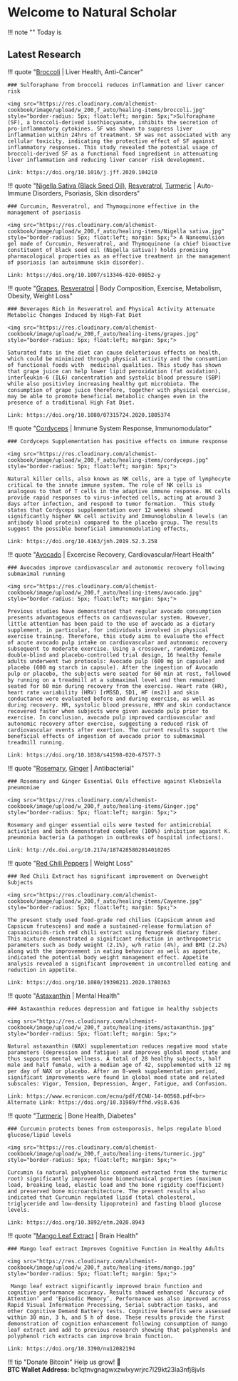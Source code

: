 # Welcome to Natural Scholar

!!! note ""
    Today is <span id="demo"></span>

## Latest Research

!!! quote "[Broccoli](/research/natural-healing/broccoli) | Liver Health, Anti-Cancer"

    ### Sulforaphane from broccoli reduces inflammation and liver cancer risk

    <img src="https://res.cloudinary.com/alchemist-cookbook/image/upload/w_200,f_auto/healing-items/broccoli.jpg" style="border-radius: 5px; float:left; margin: 5px;">Sulforaphane (SF), a broccoli-derived isothiocyanate, inhibits the secretion of pro-inflammatory cytokines. SF was shown to suppress liver inflammation within 24hrs of treatment. SF was not associated with any cellular toxicity, indicating the protective effect of SF against inflammatory responses. This study revealed the potential usage of broccoli-derived SF as a functional food ingredient in attenuating liver inflammation and reducing liver cancer risk development.

    Link: https://doi.org/10.1016/j.jff.2020.104210

!!! quote "[Nigella Sativa (Black Seed Oil)](/research/natural-healing/nigella-sativa), [Resveratrol](/research/natural-healing/resveratrol), [Turmeric](/research/natural-healing/turmeric) | Auto-Immune Disorders, Psoriasis, Skin disorders"

    ### Curcumin, Resveratrol, and Thymoquinone effective in the management of psoriasis

    <img src="https://res.cloudinary.com/alchemist-cookbook/image/upload/w_200,f_auto/healing-items/Nigella sativa.jpg" style="border-radius: 5px; float:left; margin: 5px;"> A Nanoemulsion gel made of Curcumin, Resveratrol, and Thymoquinone (a chief bioactive constituent of black seed oil (Nigella sativa)) holds promising pharmacological properties as an effective treatment in the management of psoriasis (an autoimmune skin disorder).

    Link: https://doi.org/10.1007/s13346-020-00852-y

!!! quote "[Grapes](/research/natural-healing/grapes), [Resveratrol](/research/natural-healing/resveratrol) | Body Composition, Exercise, Metabolism, Obesity, Weight Loss"

    ### Beverages Rich in Resveratrol and Physical Activity Attenuate Metabolic Changes Induced by High-Fat Diet

    <img src="https://res.cloudinary.com/alchemist-cookbook/image/upload/w_200,f_auto/healing-items/grapes.jpg" style="border-radius: 5px; float:left; margin: 5px;">

    Saturated fats in the diet can cause deleterious effects on health, which could be minimized through physical activity and the consumtion of functional foods with  medicinal qualities. This study has shown that grape juice can help lower lipid peroxidation (fat oxidation), interleukin-6 (IL6) concentration and systolic blood pressure (SBP) while also positivley increasing healthy gut microbiota. The consumption of grape juice therefore, together with physical exercise, may be able to promote beneficial metabolic changes even in the presence of a traditional High Fat Diet.

    Link: https://doi.org/10.1080/07315724.2020.1805374

!!! quote "[Cordyceps](/research/natural-healing/cordyceps) | Immune System Response, Immunomodulator"

    ### Cordyceps Supplementation has positive effects on immune response 

    <img src="https://res.cloudinary.com/alchemist-cookbook/image/upload/w_200,f_auto/healing-items/cordyceps.jpg" style="border-radius: 5px; float:left; margin: 5px;">

    Natural killer cells, also known as NK cells, are a type of lymphocyte critical to the innate immune system. The role of NK cells is analogous to that of T cells in the adaptive immune response. NK cells provide rapid responses to virus-infected cells, acting at around 3 days after infection, and respond to tumor formation.  This study states that Cordyceps supplementation over 12 weeks showed significantly higher NK cell activity and Immunoglobulin A levels (an antibody blood protein) compared to the placebo group. The results suggest the possible beneficial immunomodulating effects,

    Link: https://doi.org/10.4163/jnh.2019.52.3.258

!!! quote "[Avocado](/research/natural-healing/avocado) | Excercise Recovery, Cardiovascular/Heart Health"

    ### Avocados improve cardiovascular and autonomic recovery following submaximal running

    <img src="https://res.cloudinary.com/alchemist-cookbook/image/upload/w_200,f_auto/healing-items/avocado.jpg" style="border-radius: 5px; float:left; margin: 5px;">

    Previous studies have demonstrated that regular avocado consumption presents advantageous effects on cardiovascular system. However, little attention has been paid to the use of avocado as a dietary supplement, in particular, for individuals involved in physical exercise training. Therefore, this study aims to evaluate the effect of acute avocado pulp intake on cardiovascular and autonomic recovery subsequent to moderate exercise. Using a crossover, randomized, double-blind and placebo-controlled trial design, 16 healthy female adults underwent two protocols: Avocado pulp (600 mg in capsule) and placebo (600 mg starch in capsule). After the ingestion of Avocado pulp or placebo, the subjects were seated for 60 min at rest, followed by running on a treadmill at a submaximal level and then remained seated for 60 min during recovery from the exercise. Heart rate (HR), heart rate variability (HRV) [rMSSD, SD1, HF (ms2)] and skin conductance were evaluated before and during exercise, as well as during recovery. HR, systolic blood pressure, HRV and skin conductance recovered faster when subjects were given avocado pulp prior to exercise. In conclusion, avocado pulp improved cardiovascular and autonomic recovery after exercise, suggesting a reduced risk of cardiovascular events after exertion. The current results support the beneficial effects of ingestion of avocado prior to submaximal treadmill running. 

    Link: https://doi.org/10.1038/s41598-020-67577-3

!!! quote "[Rosemary](/research/natural-healing/rosemary), [Ginger](/research/natural-healing/ginger) | Antibacterial"

    ### Rosemary and Ginger Essential Oils effective against Klebsiella pneumoniae

    <img src="https://res.cloudinary.com/alchemist-cookbook/image/upload/w_200,f_auto/healing-items/Ginger.jpg" style="border-radius: 5px; float:left; margin: 5px;">

    Rosemary and ginger essential oils were tested for antimicrobial activities and both demonstrated complete (100%) inhibition against K. pneumonia bacteria (a pathogen in outbreaks of hospital infections).

    Link: http://dx.doi.org/10.2174/1874285802014010205

!!! quote "[Red Chili Peppers](/research/natural-healing/cayenne) | Weight Loss"

    ### Red Chili Extract has significant improvement on Overweight Subjects

    <img src="https://res.cloudinary.com/alchemist-cookbook/image/upload/w_200,f_auto/healing-items/Cayenne.jpg" style="border-radius: 5px; float:left; margin: 5px;">

    The present study used food-grade red chilies (Capsicum annum and Capsicum frutescens) and made a sustained-release formulation of capsaicinoids-rich red chili extract using fenugreek dietary fiber.  This mixture demonstrated a significant reduction in anthropometric parameters such as body weight (2.1%), w/h ratio (4%), and BMI (2.2%) along with the improvement in eating behaviour as well as appetite, indicated the potential body weight management effect. Appetite analysis revealed a significant improvement in uncontrolled eating and reduction in appetite. 
    
    Link: https://doi.org/10.1080/19390211.2020.1780363

!!! quote "[Astaxanthin](/research/natural-healing/astaxanthin) | Mental Health"

    ### Astaxanthin reduces depression and fatigue in healthy subjects

    <img src="https://res.cloudinary.com/alchemist-cookbook/image/upload/w_200,f_auto/healing-items/astaxanthin.jpg" style="border-radius: 5px; float:left; margin: 5px;">

    Natural astaxanthin (NAX) supplementation reduces negative mood state parameters (depression and fatigue) and improves global mood state and thus supports mental wellness. A total of 28 healthy subjects, half male and half female, with a median age of 42, supplemented with 12 mg per day of NAX or placebo. After an 8-week supplementation period, significant improvements were found in global mood state and related subscales: Vigor, Tension, Depression, Anger, Fatigue, and Confusion.
    
    Link: https://www.ecronicon.com/ecnu/pdf/ECNU-14-00568.pdf<br>
    Alternate Link: https://doi.org/10.31989/ffhd.v9i8.636

!!! quote "[Turmeric](/research/natural-healing/turmeric) | Bone Health, Diabetes"

    ### Curcumin protects bones from osteoporosis, helps regulate blood glucose/lipid levels

    <img src="https://res.cloudinary.com/alchemist-cookbook/image/upload/w_200,f_auto/healing-items/turmeric.jpg" style="border-radius: 5px; float:left; margin: 5px;">

    Curcumin (a natural polyphenolic compound extracted from the turmeric root) significantly improved bone biomechanical properties (maximum load, breaking load, elastic load and the bone rigidity coefficient) and preserved bone microarchitecture. The present results also indicated that Curcumin regulated lipid (total cholesterol, triglyceride and low‑density lipoprotein) and fasting blood glucose levels.
    
    Link: https://doi.org/10.3892/etm.2020.8943

!!! quote "[Mango Leaf Extract](/research/natural-healing/mango) | Brain Health"

    ### Mango leaf extract Improves Cognitive Function in Healthy Adults

    <img src="https://res.cloudinary.com/alchemist-cookbook/image/upload/w_200,f_auto/healing-items/mango.jpg" style="border-radius: 5px; float:left; margin: 5px;">

     Mango leaf extract significantly improved brain function and cognitive performance accuracy. Results showed enhanced ‘Accuracy of Attention’ and 'Episodic Memory’. Performance was also improved across Rapid Visual Information Processing, Serial subtraction tasks, and other Cognitive Demand Battery tests. Cognitive benefits were assessed within 30 min, 3 h, and 5 h of dose. These results provide the first demonstration of cognition enhancement following consumption of mango leaf extract and add to previous research showing that polyphenols and polyphenol rich extracts can improve brain function.
    
    Link: https://doi.org/10.3390/nu12082194

!!! tip "Donate Bitcoin"
    Help us grow! :seedling:<br>
    **BTC Wallet Address:** bc1qtnvgnagwxzwlxywrjrc7l29kt23la3nfj8jvls

<script>
var d = new Date();
document.getElementById("demo").innerHTML = d.toDateString();
</script>
